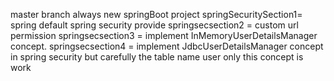 master branch always new springBoot project 
springSecuritySection1= spring default spring security provide
springsecsection2 = custom url permission
springsecsection3 = implement InMemoryUserDetailsManager concept.
springsecsection4 = implement JdbcUserDetailsManager concept in spring security but carefully the table name user only this concept is work